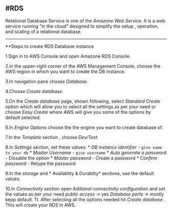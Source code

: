 #RDS
---

Relational Database Service is one of the *Amazone Web Service*.
It is a web service running "in the cloud" designed to simplify the setup , operation, and scaling of a relational database.
  
---
**Steps to create RDS Database instance 

 1.Sign in to AWS Console and open Amazone RDS Console.

 2.In the upper-right corner of the AWS Management Console, choose the AWS region in which you want to create the DB instance. 
   
 3.In navigation pane choose *Database*.

 4.Chosse *Create database*.

 5.On the *Create database* page, shown following, select *Standard Create* option which will allow you to select all the settings
   as per your need or choose *Easy Create* where AWS will give you some of the options by default selected.

 6.In *Engine Options* choose the the engine you want to create database of.

 7.In the *Templete* section , choose *Dev/Test*.

 8.In *Settings* section, set these values:
      * *DB instance identifier* - `give name to your db`
      * *Master Username* - `give username`
      * *Auto generate a password* - Dissable the option
      * *Master password* - Create a password
      * *Confirm password* - Retype the password

 9.In the *storage* and * Availablity & Durablity* sections, use the default values.

 10.In *Connectivity* section open *Aditional connectivity configuration* and set the values as per your need
       *public access* -> yes
       *Database ports* -> mostly kepp default.
 11. After selecting all the options needed hit *Create database* . This will create your RDS in AWS.
